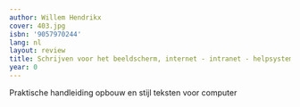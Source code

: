 ```yaml
---
author: Willem Hendrikx
cover: 403.jpg
isbn: '9057970244'
lang: nl
layout: review
title: Schrijven voor het beeldscherm, internet - intranet - helpsystemen
year: 0
---
```

Praktische handleiding opbouw en stijl teksten voor computer
